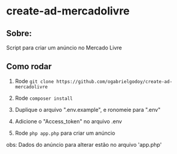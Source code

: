 # create-ad-mercadolivre

## Sobre:
Script para criar um anúncio no Mercado Livre

## Como rodar

1) Rode ``git clone https://github.com/ogabrielgodoy/create-ad-mercadolivre``

2) Rode ``composer install``

3) Duplique o arquivo ".env.example", e ronomeie para ".env"

4) Adicione o "Access_token" no arquivo .env

5) Rode ``php app.php`` para criar um anúncio

obs: Dados do anúncio para alterar estão no arquivo 'app.php'